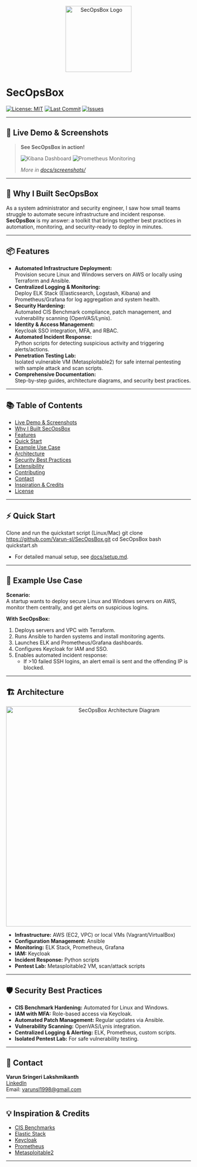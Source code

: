 <p align="center">
  <img src="docs/SecOpsBox_logo.png" width="180" alt="SecOpsBox Logo" />
</p>

# SecOpsBox

[![License: MIT](https://img.shields.io/badge/License-MIT-green.svg)](LICENSE)
[![Last Commit](https://img.shields.io/github/last-commit/Varun-sl/SecOpsBox)](https://github.com/Varun-sl/SecOpsBox/commits/main)
[![Issues](https://img.shields.io/github/issues/Varun-sl/SecOpsBox)](https://github.com/Varun-sl/SecOpsBox/issues)

---

## 🚀 Live Demo & Screenshots

> **See SecOpsBox in action!**
>
> ![Kibana Dashboard](docs/screenshots/kibana_dashboard.png)
> ![Prometheus Monitoring](docs/screenshots/prometheus_grafana.png)
>
> *More in [docs/screenshots/](docs/screenshots/)*

---

## 🎯 Why I Built SecOpsBox

As a system administrator and security engineer, I saw how small teams struggle to automate secure infrastructure and incident response.  
**SecOpsBox** is my answer: a toolkit that brings together best practices in automation, monitoring, and security-ready to deploy in minutes.

---

## 📦 Features

- **Automated Infrastructure Deployment:**  
  Provision secure Linux and Windows servers on AWS or locally using Terraform and Ansible.
- **Centralized Logging & Monitoring:**  
  Deploy ELK Stack (Elasticsearch, Logstash, Kibana) and Prometheus/Grafana for log aggregation and system health.
- **Security Hardening:**  
  Automated CIS Benchmark compliance, patch management, and vulnerability scanning (OpenVAS/Lynis).
- **Identity & Access Management:**  
  Keycloak SSO integration, MFA, and RBAC.
- **Automated Incident Response:**  
  Python scripts for detecting suspicious activity and triggering alerts/actions.
- **Penetration Testing Lab:**  
  Isolated vulnerable VM (Metasploitable2) for safe internal pentesting with sample attack and scan scripts.
- **Comprehensive Documentation:**  
  Step-by-step guides, architecture diagrams, and security best practices.

---

## 📚 Table of Contents

- [Live Demo & Screenshots](#-live-demo--screenshots)
- [Why I Built SecOpsBox](#-why-i-built-secopsbox)
- [Features](#-features)
- [Quick Start](#-quick-start)
- [Example Use Case](#-example-use-case)
- [Architecture](#-architecture)
- [Security Best Practices](#-security-best-practices)
- [Extensibility](#-extensibility)
- [Contributing](#-contributing)
- [Contact](#-contact)
- [Inspiration & Credits](#-inspiration--credits)
- [License](#license)

---

## ⚡ Quick Start

Clone and run the quickstart script (Linux/Mac)
git clone https://github.com/Varun-sl/SecOpsBox.git
cd SecOpsBox
bash quickstart.sh

- For detailed manual setup, see [docs/setup.md](docs/setup.md).

---

## 📝 Example Use Case

**Scenario:**  
A startup wants to deploy secure Linux and Windows servers on AWS, monitor them centrally, and get alerts on suspicious logins.

**With SecOpsBox:**
1. Deploys servers and VPC with Terraform.
2. Runs Ansible to harden systems and install monitoring agents.
3. Launches ELK and Prometheus/Grafana dashboards.
4. Configures Keycloak for IAM and SSO.
5. Enables automated incident response:  
   - If >10 failed SSH logins, an alert email is sent and the offending IP is blocked.

---

## 🏗️ Architecture

<p align="center">
  <img src="docs/architecture.png" width="600" alt="SecOpsBox Architecture Diagram" />
</p>

- **Infrastructure:** AWS (EC2, VPC) or local VMs (Vagrant/VirtualBox)
- **Configuration Management:** Ansible
- **Monitoring:** ELK Stack, Prometheus, Grafana
- **IAM:** Keycloak
- **Incident Response:** Python scripts
- **Pentest Lab:** Metasploitable2 VM, scan/attack scripts

---

## 🛡️ Security Best Practices

- **CIS Benchmark Hardening:** Automated for Linux and Windows.
- **IAM with MFA:** Role-based access via Keycloak.
- **Automated Patch Management:** Regular updates via Ansible.
- **Vulnerability Scanning:** OpenVAS/Lynis integration.
- **Centralized Logging & Alerting:** ELK, Prometheus, custom scripts.
- **Isolated Pentest Lab:** For safe vulnerability testing.

---


## 📢 Contact

**Varun Sringeri Lakshmikanth**  
[LinkedIn](https://www.linkedin.com/in/varunslakshmikanth)  
Email: varunsl1998@gmail.com

---

## 💡 Inspiration & Credits

- [CIS Benchmarks](https://www.cisecurity.org/cis-benchmarks/)
- [Elastic Stack](https://www.elastic.co/elastic-stack/)
- [Keycloak](https://www.keycloak.org/)
- [Prometheus](https://prometheus.io/)
- [Metasploitable2](https://sourceforge.net/projects/metasploitable/)

---

